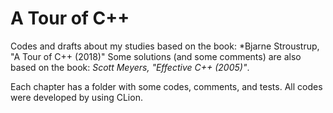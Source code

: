 # A Tour of C++

Codes and drafts about my studies based on the book: *Bjarne Stroustrup, "A Tour of C++ (2018)"
Some solutions (and some comments) are also based on the book: *Scott Meyers, "Effective C++ (2005)"*.

Each chapter has a folder with some codes, comments, and tests.
All codes were developed by using CLion.

